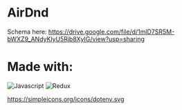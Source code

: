 # AirDnd
Schema here:
https://drive.google.com/file/d/1mlD7SR5M-bWXZ9_ANdyKlyU5Rjb8XyIG/view?usp=sharing

# Made with:
![Javascript](https://img.shields.io/badge/Javascript-F7DF1E?style=for-the-badge&logo=AbletonLive&logoColor=white)
![Redux](https://simpleicons.org/icons/dotenv.svg)

https://simpleicons.org/icons/dotenv.svg
